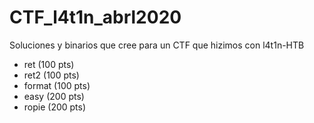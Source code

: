 # CTF_l4t1n_abrl2020
Soluciones y binarios que cree para un CTF que hizimos con l4t1n-HTB

- ret (100 pts) 
- ret2 (100 pts)
- format (100 pts)
- easy (200 pts)
- ropie (200 pts)
